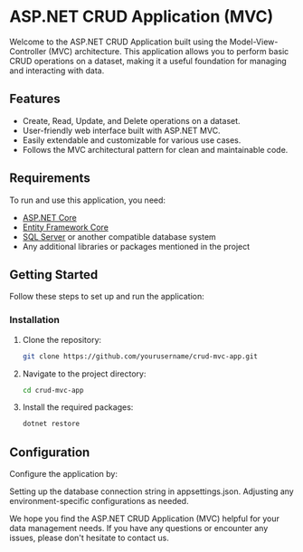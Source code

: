 # ASP.NET CRUD Application (MVC)

Welcome to the ASP.NET CRUD Application built using the Model-View-Controller (MVC) architecture. This application allows you to perform basic CRUD operations on a dataset, making it a useful foundation for managing and interacting with data.

## Features

- Create, Read, Update, and Delete operations on a dataset.
- User-friendly web interface built with ASP.NET MVC.
- Easily extendable and customizable for various use cases.
- Follows the MVC architectural pattern for clean and maintainable code.

## Requirements

To run and use this application, you need:

- [ASP.NET Core](https://dotnet.microsoft.com/apps/aspnet)
- [Entity Framework Core](https://docs.microsoft.com/en-us/ef/)
- [SQL Server](https://www.microsoft.com/en-us/sql-server) or another compatible database system
- Any additional libraries or packages mentioned in the project

## Getting Started

Follow these steps to set up and run the application:

### Installation

1. Clone the repository:

   ```bash
   git clone https://github.com/yourusername/crud-mvc-app.git

2. Navigate to the project directory:
   ```bash
   cd crud-mvc-app

3. Install the required packages:
   ```bash
   dotnet restore

## Configuration
Configure the application by:

Setting up the database connection string in appsettings.json.
Adjusting any environment-specific configurations as needed.

We hope you find the ASP.NET CRUD Application (MVC) helpful for your data management needs. If you have any questions or encounter any issues, please don't hesitate to contact us.
